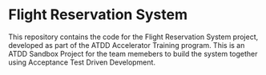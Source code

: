 # Flight Reservation System
This repository contains the code for the Flight Reservation System project, developed as part of the ATDD Accelerator Training program. This is an ATDD Sandbox Project for the team memebers to build the system together using Acceptance Test Driven Development.

